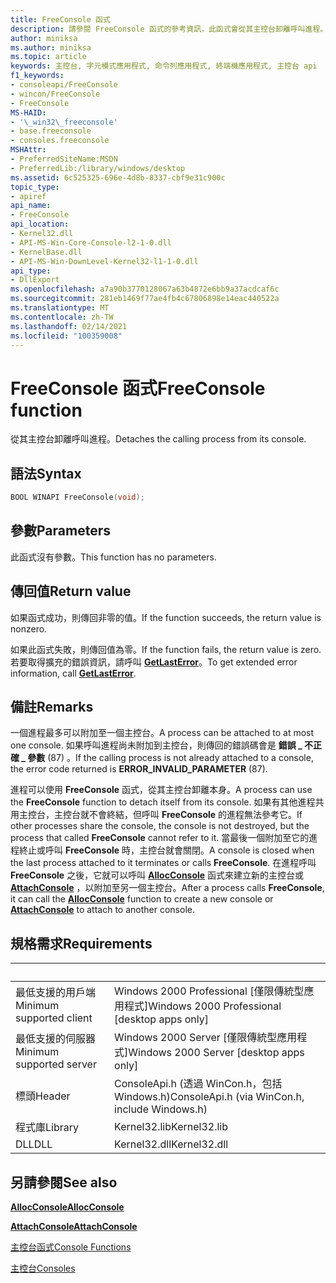 ```yaml
---
title: FreeConsole 函式
description: 請參閱 FreeConsole 函式的參考資訊，此函式會從其主控台卸離呼叫進程。
author: miniksa
ms.author: miniksa
ms.topic: article
keywords: 主控台, 字元模式應用程式, 命令列應用程式, 終端機應用程式, 主控台 api
f1_keywords:
- consoleapi/FreeConsole
- wincon/FreeConsole
- FreeConsole
MS-HAID:
- '\_win32\_freeconsole'
- base.freeconsole
- consoles.freeconsole
MSHAttr:
- PreferredSiteName:MSDN
- PreferredLib:/library/windows/desktop
ms.assetid: 6c525325-696e-4d8b-8337-cbf9e31c900c
topic_type:
- apiref
api_name:
- FreeConsole
api_location:
- Kernel32.dll
- API-MS-Win-Core-Console-l2-1-0.dll
- KernelBase.dll
- API-MS-Win-DownLevel-Kernel32-l1-1-0.dll
api_type:
- DllExport
ms.openlocfilehash: a7a90b3770128067a63b4872e6bb9a37acdcaf6c
ms.sourcegitcommit: 281eb1469f77ae4fb4c67806898e14eac440522a
ms.translationtype: MT
ms.contentlocale: zh-TW
ms.lasthandoff: 02/14/2021
ms.locfileid: "100359008"
---
```

# <a name="freeconsole-function"></a><span data-ttu-id="fa0a6-104">FreeConsole 函式</span><span class="sxs-lookup"><span data-stu-id="fa0a6-104">FreeConsole function</span></span>

<span data-ttu-id="fa0a6-105">從其主控台卸離呼叫進程。</span><span class="sxs-lookup"><span data-stu-id="fa0a6-105">Detaches the calling process from its console.</span></span>

## <a name="syntax"></a><span data-ttu-id="fa0a6-106">語法</span><span class="sxs-lookup"><span data-stu-id="fa0a6-106">Syntax</span></span>

```C
BOOL WINAPI FreeConsole(void);
```

## <a name="parameters"></a><span data-ttu-id="fa0a6-107">參數</span><span class="sxs-lookup"><span data-stu-id="fa0a6-107">Parameters</span></span>

<span data-ttu-id="fa0a6-108">此函式沒有參數。</span><span class="sxs-lookup"><span data-stu-id="fa0a6-108">This function has no parameters.</span></span>

## <a name="return-value"></a><span data-ttu-id="fa0a6-109">傳回值</span><span class="sxs-lookup"><span data-stu-id="fa0a6-109">Return value</span></span>

<span data-ttu-id="fa0a6-110">如果函式成功，則傳回非零的值。</span><span class="sxs-lookup"><span data-stu-id="fa0a6-110">If the function succeeds, the return value is nonzero.</span></span>

<span data-ttu-id="fa0a6-111">如果此函式失敗，則傳回值為零。</span><span class="sxs-lookup"><span data-stu-id="fa0a6-111">If the function fails, the return value is zero.</span></span> <span data-ttu-id="fa0a6-112">若要取得擴充的錯誤資訊，請呼叫 [**GetLastError**](/windows/win32/api/errhandlingapi/nf-errhandlingapi-getlasterror)。</span><span class="sxs-lookup"><span data-stu-id="fa0a6-112">To get extended error information, call [**GetLastError**](/windows/win32/api/errhandlingapi/nf-errhandlingapi-getlasterror).</span></span>

## <a name="remarks"></a><span data-ttu-id="fa0a6-113">備註</span><span class="sxs-lookup"><span data-stu-id="fa0a6-113">Remarks</span></span>

<span data-ttu-id="fa0a6-114">一個進程最多可以附加至一個主控台。</span><span class="sxs-lookup"><span data-stu-id="fa0a6-114">A process can be attached to at most one console.</span></span> <span data-ttu-id="fa0a6-115">如果呼叫進程尚未附加到主控台，則傳回的錯誤碼會是 **錯誤 \_ 不正確 \_ 參數** (87) 。</span><span class="sxs-lookup"><span data-stu-id="fa0a6-115">If the calling process is not already attached to a console, the error code returned is **ERROR\_INVALID\_PARAMETER** (87).</span></span>

<span data-ttu-id="fa0a6-116">進程可以使用 **FreeConsole** 函式，從其主控台卸離本身。</span><span class="sxs-lookup"><span data-stu-id="fa0a6-116">A process can use the **FreeConsole** function to detach itself from its console.</span></span> <span data-ttu-id="fa0a6-117">如果有其他進程共用主控台，主控台就不會終結，但呼叫 **FreeConsole** 的進程無法參考它。</span><span class="sxs-lookup"><span data-stu-id="fa0a6-117">If other processes share the console, the console is not destroyed, but the process that called **FreeConsole** cannot refer to it.</span></span> <span data-ttu-id="fa0a6-118">當最後一個附加至它的進程終止或呼叫 **FreeConsole** 時，主控台就會關閉。</span><span class="sxs-lookup"><span data-stu-id="fa0a6-118">A console is closed when the last process attached to it terminates or calls **FreeConsole**.</span></span> <span data-ttu-id="fa0a6-119">在進程呼叫 **FreeConsole** 之後，它就可以呼叫 [**AllocConsole**](allocconsole.md) 函式來建立新的主控台或 [**AttachConsole**](attachconsole.md) ，以附加至另一個主控台。</span><span class="sxs-lookup"><span data-stu-id="fa0a6-119">After a process calls **FreeConsole**, it can call the [**AllocConsole**](allocconsole.md) function to create a new console or [**AttachConsole**](attachconsole.md) to attach to another console.</span></span>

## <a name="requirements"></a><span data-ttu-id="fa0a6-120">規格需求</span><span class="sxs-lookup"><span data-stu-id="fa0a6-120">Requirements</span></span>

| &nbsp; | &nbsp; |
|-|-|
| <span data-ttu-id="fa0a6-121">最低支援的用戶端</span><span class="sxs-lookup"><span data-stu-id="fa0a6-121">Minimum supported client</span></span> | <span data-ttu-id="fa0a6-122">Windows 2000 Professional \[僅限傳統型應用程式\]</span><span class="sxs-lookup"><span data-stu-id="fa0a6-122">Windows 2000 Professional \[desktop apps only\]</span></span> |
| <span data-ttu-id="fa0a6-123">最低支援的伺服器</span><span class="sxs-lookup"><span data-stu-id="fa0a6-123">Minimum supported server</span></span> | <span data-ttu-id="fa0a6-124">Windows 2000 Server \[僅限傳統型應用程式\]</span><span class="sxs-lookup"><span data-stu-id="fa0a6-124">Windows 2000 Server \[desktop apps only\]</span></span> |
| <span data-ttu-id="fa0a6-125">標頭</span><span class="sxs-lookup"><span data-stu-id="fa0a6-125">Header</span></span> | <span data-ttu-id="fa0a6-126">ConsoleApi.h (透過 WinCon.h，包括 Windows.h)</span><span class="sxs-lookup"><span data-stu-id="fa0a6-126">ConsoleApi.h (via WinCon.h, include Windows.h)</span></span> |
| <span data-ttu-id="fa0a6-127">程式庫</span><span class="sxs-lookup"><span data-stu-id="fa0a6-127">Library</span></span> | <span data-ttu-id="fa0a6-128">Kernel32.lib</span><span class="sxs-lookup"><span data-stu-id="fa0a6-128">Kernel32.lib</span></span> |
| <span data-ttu-id="fa0a6-129">DLL</span><span class="sxs-lookup"><span data-stu-id="fa0a6-129">DLL</span></span> | <span data-ttu-id="fa0a6-130">Kernel32.dll</span><span class="sxs-lookup"><span data-stu-id="fa0a6-130">Kernel32.dll</span></span> |

## <a name="see-also"></a><span data-ttu-id="fa0a6-131">另請參閱</span><span class="sxs-lookup"><span data-stu-id="fa0a6-131">See also</span></span>

[<span data-ttu-id="fa0a6-132">**AllocConsole**</span><span class="sxs-lookup"><span data-stu-id="fa0a6-132">**AllocConsole**</span></span>](allocconsole.md)

[<span data-ttu-id="fa0a6-133">**AttachConsole**</span><span class="sxs-lookup"><span data-stu-id="fa0a6-133">**AttachConsole**</span></span>](attachconsole.md)

[<span data-ttu-id="fa0a6-134">主控台函式</span><span class="sxs-lookup"><span data-stu-id="fa0a6-134">Console Functions</span></span>](console-functions.md)

[<span data-ttu-id="fa0a6-135">主控台</span><span class="sxs-lookup"><span data-stu-id="fa0a6-135">Consoles</span></span>](consoles.md)
